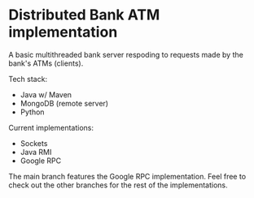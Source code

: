 # Distributed Bank ATM implementation

A basic multithreaded bank server respoding to requests made by the bank's ATMs (clients).

Tech stack:
- Java w/ Maven
- MongoDB (remote server)
- Python

Current implementations:

- Sockets
- Java RMI
- Google RPC

The main branch features the Google RPC implementation. Feel free to check out the other branches for the rest of the implementations.
